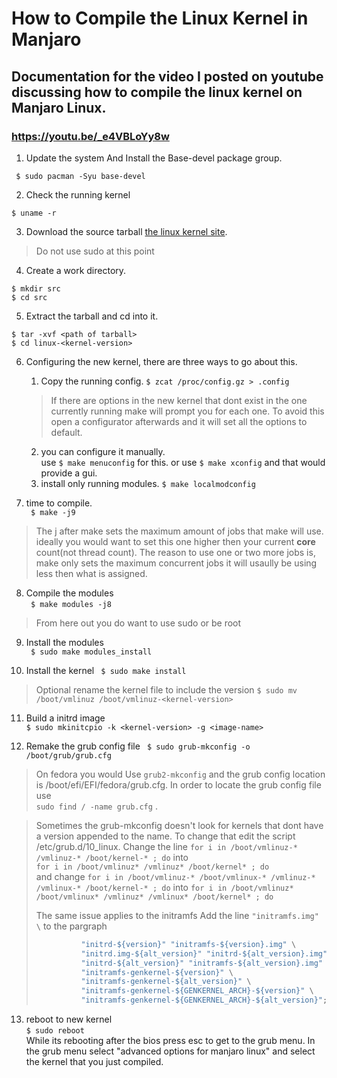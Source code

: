 # How to Compile the Linux Kernel in Manjaro
## Documentation for the video I posted on youtube discussing how to compile the linux kernel on Manjaro Linux.
### https://youtu.be/_e4VBLoYy8w
1. Update the system And Install the Base-devel package group.

``` $ sudo pacman -Syu base-devel```

2. Check the running kernel

``` $ uname -r ```

3. Download the source tarball [the linux kernel site](https://www.kernel.org).

> Do not use sudo at this point
4. Create a work directory.
```
$ mkdir src
$ cd src 
```
5. Extract the tarball and cd into it.
```
$ tar -xvf <path of tarball>
$ cd linux-<kernel-version>
```
6. Configuring the new kernel, there are three ways to go about this.
    1. Copy the running config. 
    ``` $ zcat /proc/config.gz > .config ```
    > If there are options in the new kernel that dont exist in the one currently running make will prompt you for each one. To avoid this open a configurator      afterwards and it will set all the options to default.  
    2. you can configure it manually.   
    use ``` $ make menuconfig ``` for this.
    or use ``` $ make xconfig ``` and that would provide a gui.  
    3. install only running modules.
    ``` $ make localmodconfig ```
    
7. time to compile.  
``` $ make -j9```
> The j after make sets the maximum amount of jobs that make will use. ideally you would want to set this one higher then your current **core** count(not thread count). The reason to use one or two more jobs is, make only sets the maximum concurrent jobs it will usaully be using less then what is assigned.

8. Compile the modules  
``` $ make modules -j8```


> From here out you do want to use sudo or be root 
9. Install the modules  
``` $ sudo make modules_install```  

10. Install the kernel
``` $ sudo make install```
> Optional rename the kernel file to include the version ```$ sudo mv /boot/vmlinuz /boot/vmlinuz-<kernel-version>``` 
11. Build a initrd image  
``` $ sudo mkinitcpio -k <kernel-version> -g <image-name> ```

12. Remake the grub config file
``` $ sudo grub-mkconfig -o /boot/grub/grub.cfg```
> On fedora you would Use ```grub2-mkconfig``` and the grub config location is /boot/efi/EFI/fedora/grub.cfg. In order to locate the grub config file use  
> ```sudo find / -name grub.cfg``` .

> Sometimes the grub-mkconfig doesn't look for kernels that dont have a version appended to the name. To change that edit the script /etc/grub.d/10_linux. 
> Change the line
> ``` for i in /boot/vmlinuz-* /vmlinuz-* /boot/kernel-* ; do ``` into  
> ``` for i in /boot/vmlinuz* /vmlinuz* /boot/kernel* ; do ```  
> and change
> ``` for i in /boot/vmlinuz-* /boot/vmlinux-* /vmlinuz-* /vmlinux-* /boot/kernel-* ; do ``` into  ``` for i in /boot/vmlinuz* /boot/vmlinux* /vmlinuz* /vmlinux* /boot/kernel* ; do ``` 
> 
> The same issue applies to the initramfs Add the line ``` "initramfs.img" \ ```
> to the pargraph
> ``` for i in "initrd.img-${version}" "initrd-${version}.img" "initrd-${version}.gz" \
>           "initrd-${version}" "initramfs-${version}.img" \
>           "initrd.img-${alt_version}" "initrd-${alt_version}.img" \
>           "initrd-${alt_version}" "initramfs-${alt_version}.img" \
>           "initramfs-genkernel-${version}" \
>           "initramfs-genkernel-${alt_version}" \
>           "initramfs-genkernel-${GENKERNEL_ARCH}-${version}" \
>           "initramfs-genkernel-${GENKERNEL_ARCH}-${alt_version}"; do
> ```

13. reboot to new kernel  
``` $ sudo reboot ```  
While its rebooting after the bios press esc to get to the grub menu. In the grub menu select "advanced options for manjaro linux" and select the kernel that you just compiled.
 
